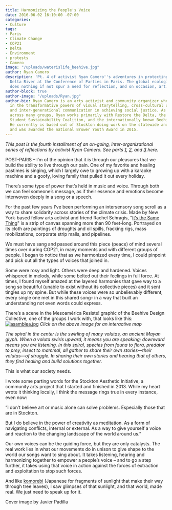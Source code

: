 ```yaml
---
title: Harmonizing the People's Voice
date: 2016-06-02 16:10:00 -07:00
categories:
- Culture
tags:
- Paris
- Climate Change
- COP21
- Delta
- Environment
- protests
- Camero
image: "/uploads/waterislife_beehive.jpg"
author: Ryan Camero
description: 'Pt. 4 of activist Ryan Camero''s adventures in protecting the San Joaquin
  Delta River at the Conference of Parties in Paris. The global ecological crisis
  does nothing if not spur a need for reflection, and on occasion, art. '
author-block: true
author-image: "/uploads/Ryan.jpg"
author-bio: Ryan Camero is an arts activist and community organizer who believes wholeheartedly
  in the transformative powers of visual storytelling, cross-cultural understanding,
  and inter-generational communication in achieving social justice. As a coalition-builder
  across many groups, Ryan works primarily with Restore the Delta, the statewide California
  Student Sustainability Coalition, and the internationally known Beehive Design Collective.
  He currently is based out of Stockton doing work on the statewide and national level
  and was awarded the national Brower Youth Award in 2015.
---
```


*This post is the fourth installment of an on-going, inter-organizational series of reflections by activist Ryan Camero. See parts [1](http://www.placeholdermag.com/culture/2015/12/08/from-the-san-joaquin-to-the-seine-cop21.html), [2](http://www.placeholdermag.com/culture/2016/01/03/a-determined-delegation.html), and [3](http://www.placeholdermag.com/culture/2016/01/19/the-leap-manifesto-cop21.html) here.*

POST-PARIS – I’m of the opinion that it is through our pleasures that we build the ability to live through our pain. One of my favorite and healing pastimes is singing, which I largely owe to growing up with a karaoke machine and a goofy, loving family that pulled it out every holiday. 

There’s some type of power that’s held in music and voice. Through both we can feel someone’s message, as if their essence and emotions become interwoven deeply in a song or a speech.

For the past few years I’ve been performing an intersensory song scroll as a way to share solidarity across stories of the climate crisis. Made by New York-based fellow arts activist and friend Rachel Schragis, "[It’s the Same Thing](https://www.facebook.com/JonathonReed/videos/vb.838184705/10153835684694706/?type=2&theater)" is a strip of canvas spanning more than 90 feet-long. Portrayed on its cloth are paintings of droughts and oil spills, fracking rigs, mass mobilizations, corporate strip malls, and pipelines.

We must have sang and passed around this piece (peace) of mind several times over during COP21, in many moments and with different groups of people. I began to notice that as we harmonized every time, I could pinpoint and pick out all the types of voices that joined in.

Some were rosy and light. Others were deep and hardened. Voices whispered in melody, while some belted out their feelings in full force. At times, I found myself amazed at the layered harmonies that gave way to a song so beautiful (unable to exist without its collective pieces) and it sent tingles up my spine. But while these voices were so unbelievably different, every single one met in this shared song– in a way that built an understanding not even words could express.

There’s a scene in the Mesoamérica Resiste! graphic of the Beehive Design Collective, one of the groups I work with, that looks like this:
[
![asamblea.jpg](/uploads/asamblea.jpg)](http://beehivecollective.org/posterViewer/?poster=mr&lang=en#x=0.52297&y=0.11308&w=0.24528&h=0.11574)
*Click on the above image for an interactive map*

*The spiral in the center is the swirling of many volutas, an ancient Mayan glyph. When a voluta swirls upward, it means you are speaking; downward means you are listening. In this spiral, species from fauna to flora, predator to prey, insect to mammal, all gather to share their own stories—their volutas—of struggle. In sharing their own stories and hearing that of others, they find healing and build solutions together.*

This is what our society needs.

I wrote some parting words for the Stockton Aesthetic Initiative, a community arts project that I started and finished in 2013. While my heart wrote it thinking locally, I think the message rings true in every instance, even now:

“I don’t believe art or music alone can solve problems. Especially those that are in Stockton.

But I do believe in the power of creativity as meditation. As a form of navigating conflicts, internal or external. As a way to give yourself a voice and reaction to the changing landscape of the world around us.”

Our own voices can be the guiding force, but they are only catalysts. The real work lies in what our movements do in unison to give shape to the world our songs want to sing about. It takes listening, hearing and harmonizing together to empower a people’s voice – and to go a step further, it takes using that voice in action against the forces of extraction and exploitation to stop such forces.

And like [komorebi](https://www.youtube.com/watch?v=UHyyDlrPkog) (Japanese for fragments of sunlight that make their way through tree leaves), I saw glimpses of that sunlight, and that world, made real. We just need to speak up for it.

Cover image by Javier Padilla